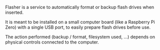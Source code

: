 Flasher is a service to automatically format or backup flash drives when inserted.

It is meant to be installed on a small computer board (like a Raspberry Pi Zero) with a single USB port, to easily prepare flash drives before use.

The action performed (backup / format, filesystem used, ...) depends on physical controls connected to the computer.
